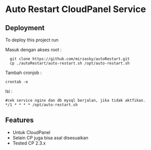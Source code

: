 
# Auto Restart CloudPanel Service





## Deployment

To deploy this project run

Masuk dengan akses root :

```terminal
  git clone https://github.com/mirzasky/autoRestart.git
  cp ./autoRestart/auto-restart.sh /opt/auto-restart.sh

```

Tambah cronjob :

```
crontab -e
```
Isi : 
```
#cek service nginx dan db mysql berjalan, jika tidak aktfikan.
*/1 * * * * /opt/auto-restart.sh
```



## Features

- Untuk CloudPanel
- Selain CP juga bisa asal disesuaikan
- Tested CP 2.3.x

